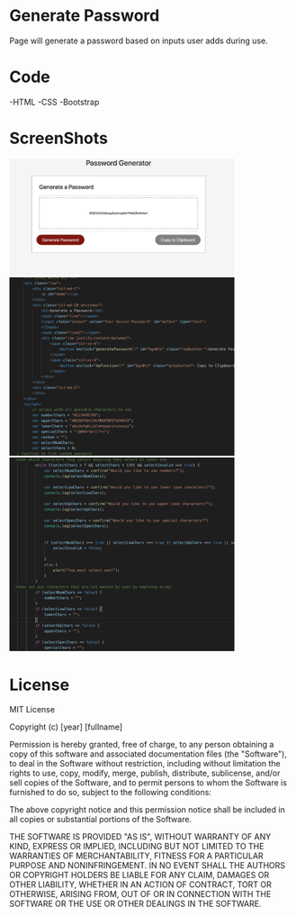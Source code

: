 # Generate Password

Page will generate a password based on inputs user adds during use.

# Code
-HTML
-CSS
-Bootstrap

# ScreenShots
<img src="Screen Shot 2019-11-02 at 9.25.04 AM.png" width=400px>
<img src="Screen Shot 2019-11-02 at 9.26.25 AM.png" width=400px>
<img src="Screen Shot 2019-11-02 at 9.26.35 AM.png" width=400px>


# License

MIT License

Copyright (c) [year] [fullname]

Permission is hereby granted, free of charge, to any person obtaining a copy
of this software and associated documentation files (the "Software"), to deal
in the Software without restriction, including without limitation the rights
to use, copy, modify, merge, publish, distribute, sublicense, and/or sell
copies of the Software, and to permit persons to whom the Software is
furnished to do so, subject to the following conditions:

The above copyright notice and this permission notice shall be included in all
copies or substantial portions of the Software.

THE SOFTWARE IS PROVIDED "AS IS", WITHOUT WARRANTY OF ANY KIND, EXPRESS OR
IMPLIED, INCLUDING BUT NOT LIMITED TO THE WARRANTIES OF MERCHANTABILITY,
FITNESS FOR A PARTICULAR PURPOSE AND NONINFRINGEMENT. IN NO EVENT SHALL THE
AUTHORS OR COPYRIGHT HOLDERS BE LIABLE FOR ANY CLAIM, DAMAGES OR OTHER
LIABILITY, WHETHER IN AN ACTION OF CONTRACT, TORT OR OTHERWISE, ARISING FROM,
OUT OF OR IN CONNECTION WITH THE SOFTWARE OR THE USE OR OTHER DEALINGS IN THE
SOFTWARE.
